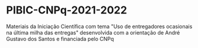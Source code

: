 # PIBIC-CNPq-2021-2022
 Materiais da Iniciação Científica com tema "Uso de entregadores ocasionais na última milha das entregas" desenvolvida com a orientação de André Gustavo dos Santos e financiada pelo CNPq
